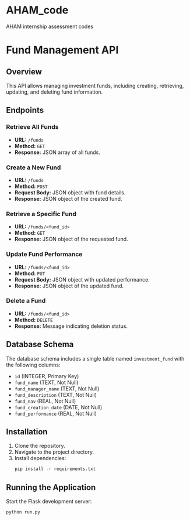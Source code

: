 # AHAM_code
AHAM internship assessment codes

# Fund Management API

## Overview
This API allows managing investment funds, including creating, retrieving, updating, and deleting fund information.

## Endpoints

### Retrieve All Funds
- **URL:** `/funds`
- **Method:** `GET`
- **Response:** JSON array of all funds.

### Create a New Fund
- **URL:** `/funds`
- **Method:** `POST`
- **Request Body:** JSON object with fund details.
- **Response:** JSON object of the created fund.

### Retrieve a Specific Fund
- **URL:** `/funds/<fund_id>`
- **Method:** `GET`
- **Response:** JSON object of the requested fund.

### Update Fund Performance
- **URL:** `/funds/<fund_id>`
- **Method:** `PUT`
- **Request Body:** JSON object with updated performance.
- **Response:** JSON object of the updated fund.

### Delete a Fund
- **URL:** `/funds/<fund_id>`
- **Method:** `DELETE`
- **Response:** Message indicating deletion status.

## Database Schema
The database schema includes a single table named `investment_fund` with the following columns:
- `id` (INTEGER, Primary Key)
- `fund_name` (TEXT, Not Null)
- `fund_manager_name` (TEXT, Not Null)
- `fund_description` (TEXT, Not Null)
- `fund_nav` (REAL, Not Null)
- `fund_creation_date` (DATE, Not Null)
- `fund_performance` (REAL, Not Null)

## Installation
1. Clone the repository.
2. Navigate to the project directory.
3. Install dependencies:
    ```bash
    pip install -r requirements.txt
    ```
## Running the Application
Start the Flask development server:
```bash
python run.py
